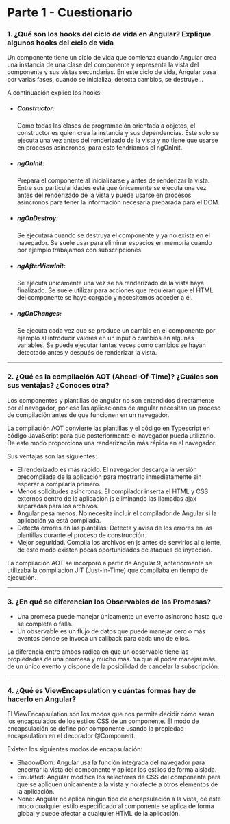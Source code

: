 <h1>Parte 1 - Cuestionario</h1>
<div>
  <h3>1. ¿Qué son los hooks del ciclo de vida en Angular? Explique algunos hooks
    del ciclo de vida</h3>

  <p>Un componente tiene un ciclo de vida que comienza cuando Angular crea una instancia de una clase del componente y
    representa la vista del componente y sus vistas secundarias. En este ciclo de vida, Angular pasa por varias fases,
    cuando se inicializa, detecta cambios, se destruye…</p>
  <p>A continuación explico los hooks:</p>
  <ul>
    <li>
      <h5>Constructor:</h5>
      <p>
        Como todas las clases de programación orientada a objetos, el constructor es quien crea la instancia y sus
        dependencias. Este solo se ejecuta una vez antes del renderizado de la vista y no tiene que usarse en procesos
        asíncronos, para esto tendríamos el ngOnInit.
      </p>
    </li>
    <li>
      <h5>ngOnInit:</h5>
      <p>Prepara el componente al inicializarse y antes de renderizar la vista. Entre sus particularidades está que
        únicamente se
        ejecuta una vez antes del renderizado de la vista y puede usarse en procesos asíncronos para tener la
        información
        necesaria preparada para el DOM.</p>
    </li>
    <li>
      <h5>ngOnDestroy:</h5>
      <p>Se ejecutará cuando se destruya el componente y ya no exista en el navegador. Se suele usar para eliminar
        espacios en
        memoria cuando por ejemplo trabajamos con subscripciones.</p>
    </li>
    <li>
      <h5>
        ngAfterViewInit:</h5>
      <p>Se ejecuta únicamente una vez se ha renderizado de la vista haya finalizado. Se suele utilizar para acciones
        que
        requieran que el HTML del componente se haya cargado y necesitemos acceder a él.</p>
    </li>
    <li>
      <h5>ngOnChanges:</h5>
      <p>
        Se ejecuta cada vez que se produce un cambio en el componente por ejemplo al introducir valores en un input o
        cambios en
        algunas variables. Se puede ejecutar tantas veces como cambios se hayan detectado antes y después de renderizar
        la
        vista.</p>
    </li>
  </ul>
  
  <hr>
  
  <h3>2. ¿Qué es la compilación AOT (Ahead-Of-Time)? ¿Cuáles son sus
    ventajas? ¿Conoces otra?</h3>
  <p>Los componentes y plantillas de angular no son entendidos directamente por el navegador, por eso las aplicaciones
    de
    angular necesitan un proceso de compilación antes de que funcionen en un navegador.</p>
  <p>La compilación AOT convierte las plantillas y el código en Typescript en código JavaScript para que posteriormente
    el
    navegador pueda utilizarlo. De este modo proporciona una renderización más rápida en el navegador.</p>
  <p>
    Sus ventajas son las siguientes:
  </p>
  <ul>
    <li>El renderizado es más rápido. El navegador descarga la versión precompilada de la aplicación para mostrarlo
      inmediatamente sin esperar a compilarla primero.</li>
    <li>Menos solicitudes asíncronas. El compilador inserta el HTML y CSS externos dentro de la aplicación js eliminando
      las
      llamadas ajax separadas para los archivos.</li>
    <li>Angular pesa menos. No necesita incluir el compilador de Angular si la aplicación ya está compilada.</li>
    <li>Detecta errores en las plantillas: Detecta y avisa de los errores en las plantillas durante el proceso de
      construcción.</li>
    <li>Mejor seguridad. Compila los archivos en js antes de servirlos al cliente, de este modo existen pocas
      oportunidades de
      ataques de inyección.</li>
  </ul>
  <p>La compilación AOT se incorporó a partir de Angular 9, anteriormente se utilizaba la compilación JIT (Just-In-Time)
    que compilaba en tiempo de ejecución.</p>
  
  <hr>
  
  <h3>3. ¿En qué se diferencian los Observables de las Promesas?</h3>
  <ul>
    <li>Una promesa puede manejar únicamente un evento asíncrono hasta que se completa o falla.</li>
    <li>Un observable es un flujo de datos que puede manejar cero o más eventos donde se invoca un callback para cada uno
    de ellos.</li>
  </ul>
  <p>La diferencia entre ambos radica en que un observable tiene las propiedades de una promesa y mucho más. Ya que al
    poder manejar más de un único evento y dispone de la posibilidad de cancelar la subscripción.</p>
  
  <hr>
  
  <h3>4. ¿Qué es ViewEncapsulation y cuántas formas hay de hacerlo en Angular?</h3>
  <p>El ViewEncapsulation son los modos que nos permite decidir cómo serán los encapsulados de los estilos CSS de un
    componente. El modo de encapsulación se define por componente usando la propiedad encapsulation en el decorador
    @Component.</p>
  <p>Existen los siguientes modos de encapsulación: </p>
  <ul>
    <li>ShadowDom: Angular usa la función integrada del navegador para encerrar la vista del componente y aplicar los
      estilos de forma aislada.</li>
    <li>Emulated: Angular modifica los selectores de CSS del componente para que se apliquen únicamente a la vista y no
      afecte a otros elementos de la aplicación.</li>
    <li>None: Angular no aplica ningún tipo de encapsulación a la vista, de este modo cualquier estilo especificado al
      componente se aplica de forma global y puede afectar a cualquier HTML de la aplicación.</li>
  </ul>
</div>
